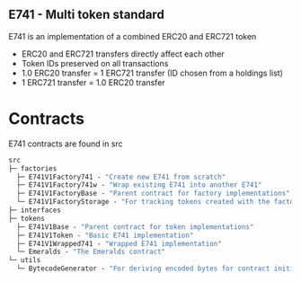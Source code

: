 ## E741 - Multi token standard

E741 is an implementation of a combined ERC20 and ERC721 token

- ERC20 and ERC721 transfers directly affect each other
- Token IDs preserved on all transactions
- 1.0 ERC20 transfer = 1 ERC721 transfer (ID chosen from a holdings list)
- 1 ERC721 transfer = 1.0 ERC20 transfer

# Contracts

E741 contracts are found in src

```ml
src
├─ factories
  ├─ E741V1Factory741 - "Create new E741 from scratch"
  ├─ E741V1Factory741w - "Wrap existing E741 into another E741"
  ├─ E741V1FactoryBase - "Parent contract for factory implementations"
  └─ E741V1FactoryStorage - "For tracking tokens created with the factories"
├─ interfaces
├─ tokens
  ├─ E741V1Base - "Parent contract for token implementations"
  ├─ E741V1Token - "Basic E741 implementation"
  ├─ E741V1Wrapped741 - "Wrapped E741 implementation"
  └─ Emeralds - "The Emeralds contract"
└─ utils
  └─ BytecodeGenerator - "For deriving encoded bytes for contract initialization"

```
